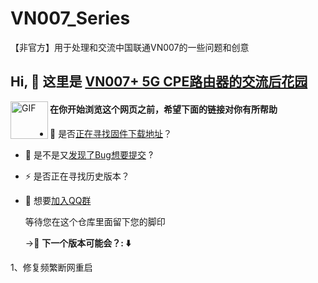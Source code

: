 # VN007_Series
【非官方】用于处理和交流中国联通VN007的一些问题和创意
## Hi, 👋  这里是 <a href="https://github.com/Tozed/VN007_Series">VN007+ 5G CPE路由器的交流后花园</a> 

<img align="left" alt="GIF" src="https://media.giphy.com/media/LnQjpWaON8nhr21vNW/giphy.gif" width="60" title="Say HI">



#### 在你开始浏览这个网页之前，希望下面的链接对你有所帮助

- 🔭 是否[正在寻找固件下载地址](https://github.com/Tozed/VN007_Series/releases/tag/%E9%A6%96%E6%8E%A8%E7%89%88%E6%9C%AC)？

- 🤔 是不是又[发现了Bug想要提交](https://github.com/Tozed/VN007_Series/issues) ?

- ⚡ 是否正在寻找历史版本？

- 💬 想要[加入QQ群](https://jq.qq.com/?_wv=1027&k=FeHguLKL)

  

  等待您在这个仓库里面留下您的脚印

  ->🚧 **下一个版本可能会？: ⬇️**

1、修复频繁断网重启
